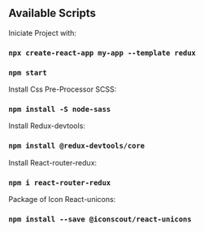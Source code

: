 ## Available Scripts

Iniciate Project with:
### `npx create-react-app my-app --template redux`
### `npm start`

Install Css Pre-Processor SCSS:
### `npm install -S node-sass`

Install Redux-devtools:
### `npm install @redux-devtools/core`

Install React-router-redux:
### `npm i react-router-redux`

Package of Icon React-unicons:
### `npm install --save @iconscout/react-unicons`


